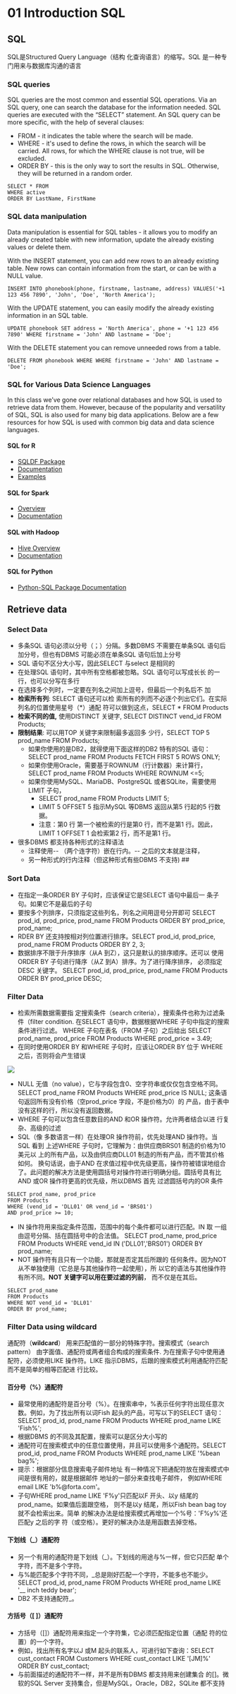 # 01 Introduction SQL

## SQL

SQL是Structured Query Language（结构 化查询语言）的缩写。SQL 是一种专门用来与数据库沟通的语言

### SQL queries <a href="#sql_queries" id="sql_queries"></a>

SQL queries are the most common and essential SQL operations. Via an SQL query, one can search the database for the information needed. SQL queries are executed with the “SELECT” statement. An SQL query can be more specific, with the help of several clauses:

* FROM - it indicates the table where the search will be made.
* WHERE - it's used to define the rows, in which the search will be carried. All rows, for which the WHERE clause is not true, will be excluded.
* ORDER BY - this is the only way to sort the results in SQL. Otherwise, they will be returned in a random order.

```
SELECT * FROM
WHERE active
ORDER BY LastName, FirstName
```

### SQL data manipulation <a href="#sql_data_manipulation" id="sql_data_manipulation"></a>

Data manipulation is essential for SQL tables - it allows you to modify an already created table with new information, update the already existing values or delete them.

With the INSERT statement, you can add new rows to an already existing table. New rows can contain information from the start, or can be with a NULL value.

```
INSERT INTO phonebook(phone, firstname, lastname, address) VALUES('+1 123 456 7890', 'John', 'Doe', 'North America');
```

With the UPDATE statement, you can easily modify the already existing information in an SQL table.



```
UPDATE phonebook SET address = 'North America', phone = '+1 123 456 7890' WHERE firstname = 'John' AND lastname = 'Doe';
```

With the DELETE statement you can remove unneeded rows from a table.

```
DELETE FROM phonebook WHERE WHERE firstname = 'John' AND lastname = 'Doe';
```

### SQL for Various Data Science Languages



In this class we’ve gone over relational databases and how SQL is used to retrieve data from them. However, because of the popularity and versatility of SQL, SQL is also used for many big data applications. Below are a few resources for how SQL is used with common big data and data science languages.

#### SQL for R

* [SQLDF Package](https://cran.r-project.org/web/packages/sqldf/index.html)
* [Documentation](https://cran.r-project.org/web/packages/sqldf/sqldf.pdf)
* [Examples](https://www.r-bloggers.com/manipulating-data-frames-using-sqldf-a-brief-overview/)

#### SQL for Spark

* [Overview](https://spark.apache.org/docs/latest/sql-programming-guide.html#overview)
* [Documentation](https://spark.apache.org/docs/latest/sql-programming-guide.html)

#### SQL with Hadoop

* [Hive Overview](https://hive.apache.org)
* [Documentation](https://cwiki.apache.org/confluence/display/Hive/LanguageManual)

#### SQL for Python

* [Python-SQL Package Documentation](https://pypi.python.org/pypi/python-sql)



## Retrieve data

### Select Data

* 多条SQL 语句必须以分号（；）分隔。多数DBMS 不需要在单条SQL 语句后加分号，但也有DBMS 可能必须在单条SQL 语句后加上分号
* SQL 语句不区分大小写，因此SELECT 与select 是相同的
* 在处理SQL 语句时，其中所有空格都被忽略。SQL 语句可以写成长长 的一行，也可以分写在多行
* 在选择多个列时，一定要在列名之间加上逗号，但最后一个列名后不 加
* **检索所有列**: SELECT 语句还可以检 索所有的列而不必逐个列出它们。在实际列名的位置使用星号（\*）通配 符可以做到这点，SELECT \* FROM Products
* **检索不同的值,** 使用DISTINCT 关键字, SELECT DISTINCT vend\_id FROM Products;
* **限制结果**: 可以用TOP 关键字来限制最多返回多 少行，SELECT TOP 5 prod\_name FROM Products;
  * 如果你使用的是DB2，就得使用下面这样的DB2 特有的SQL 语句：SELECT prod\_name FROM Products FETCH FIRST 5 ROWS ONLY;
  * 如果你使用Oracle，需要基于ROWNUM（行计数器）来计算行，SELECT prod\_name FROM Products WHERE ROWNUM <=5;
  * 如果你使用MySQL、MariaDB、PostgreSQL 或者SQLite，需要使用LIMIT 子句，
    * SELECT prod\_name FROM Products LIMIT 5;&#x20;
    * LIMIT 5 OFFSET 5 指示MySQL 等DBMS 返回从第5 行起的5 行数据。
    * 注意：第0 行 第一个被检索的行是第0 行，而不是第1 行。因此，LIMIT 1 OFFSET 1 会检索第2 行，而不是第1 行。
* 很多DBMS 都支持各种形式的注释语法
  * 注释使用-- （两个连字符）嵌在行内。-- 之后的文本就是注释，
  * 另一种形式的行内注释（但这种形式有些DBMS 不支持) ##

### Sort Data

* 在指定一条ORDER BY 子句时，应该保证它是SELECT 语句中最后一 条子句。如果它不是最后的子句
* 要按多个列排序，只须指定这些列名，列名之间用逗号分开即可 SELECT prod\_id, prod\_price, prod\_name FROM Products ORDER BY prod\_price, prod\_name;
* RDER BY 还支持按相对列位置进行排序。SELECT prod\_id, prod\_price, prod\_name FROM Products ORDER BY 2, 3;
* 数据排序不限于升序排序（从A 到Z），这只是默认的排序顺序。还可以 使用ORDER BY 子句进行降序（从Z 到A）排序。为了进行降序排序， 必须指定DESC 关键字。 SELECT prod\_id, prod\_price, prod\_name FROM Products ORDER BY prod\_price DESC;

### Filter Data

* 检索所需数据需要指 定搜索条件（search criteria），搜索条件也称为过滤条件（filter condition. 在SELECT 语句中，数据根据WHERE 子句中指定的搜索条件进行过滤。 WHERE 子句在表名（FROM 子句）之后给出 SELECT prod\_name, prod\_price FROM Products WHERE prod\_price = 3.49;
* 在同时使用ORDER BY 和WHERE 子句时，应该让ORDER BY 位于 WHERE 之后，否则将会产生错误

![](<.gitbook/assets/image (1) (1).png>)

* NULL 无值（no value），它与字段包含0、空字符串或仅仅包含空格不同。SELECT prod\_name FROM Products WHERE prod\_price IS NULL; 这条语句返回所有没有价格（空prod\_price 字段，不是价格为0）的 产品，由于表中没有这样的行，所以没有返回数据。
* WHERE 子句可以包含任意数目的AND 和OR 操作符。允许两者结合以进 行复杂、高级的过滤
* SQL（像 多数语言一样）在处理OR 操作符前，优先处理AND 操作符。当SQL 看到 上述WHERE 子句时，它理解为：由供应商BRS01 制造的价格为10 美元以 上的所有产品，以及由供应商DLL01 制造的所有产品，而不管其价格如何。 换句话说，由于AND 在求值过程中优先级更高，操作符被错误地组合了。此问题的解决方法是使用圆括号对操作符进行明确分组。圆括号具有比AND 或OR 操作符更高的优先级，所以DBMS 首先 过滤圆括号内的OR 条件

```
SELECT prod_name, prod_price
FROM Products
WHERE (vend_id = 'DLL01' OR vend_id = 'BRS01')
AND prod_price >= 10;
```

* IN 操作符用来指定条件范围，范围中的每个条件都可以进行匹配。IN 取 一组由逗号分隔、括在圆括号中的合法值。 SELECT prod\_name, prod\_price FROM Products WHERE vend\_id IN ('DLL01','BRS01') ORDER BY prod\_name;
* NOT 操作符有且只有一个功能，那就是否定其后所跟的 任何条件。因为NOT 从不单独使用（它总是与其他操作符一起使用），所 以它的语法与其他操作符有所不同。**NOT 关键字可以用在要过滤的列前**， 而不仅是在其后。

```
SELECT prod_name
FROM Products
WHERE NOT vend_id = 'DLL01'
ORDER BY prod_name;
```



### Filter Data using **wildcard**

通配符（**wildcard**） 用来匹配值的一部分的特殊字符。搜索模式（search pattern） 由字面值、通配符或两者组合构成的搜索条件. 为在搜索子句中使用通配符，必须使用LIKE 操作符。LIKE 指示DBMS，后跟的搜索模式利用通配符匹配而不是简单的相等匹配进 行比较。

#### 百分号（%）通配符

* 最常使用的通配符是百分号（%）。在搜索串中，%表示任何字符出现任意次 数。例如，为了找出所有以词Fish 起头的产品，可写以下的SELECT 语句：SELECT prod\_id, prod\_name FROM Products WHERE prod\_name LIKE 'Fish%';
* 根据DBMS 的不同及其配置，搜索可以是区分大小写的
* 通配符可在搜索模式中的任意位置使用，并且可以使用多个通配符。SELECT prod\_id, prod\_name FROM Products WHERE prod\_name LIKE '%bean bag%';
* 提示：根据部分信息搜索电子邮件地址 有一种情况下把通配符放在搜索模式中间是很有用的，就是根据邮件 地址的一部分来查找电子邮件， 例如WHERE email LIKE 'b%@forta.com'。
* 子句WHERE prod\_name LIKE 'F%y'只匹配以F 开头、以y 结尾的prod\_name。如果值后面跟空格， 则不是以y 结尾，所以Fish bean bag toy 就不会检索出来。简单 的解决办法是给搜索模式再增加一个%号：'F%y%'还匹配y 之后的字 符（或空格）。更好的解决办法是用函数去掉空格。

#### 下划线（\_）通配符

* 另一个有用的通配符是下划线（\_）。下划线的用途与%一样，但它只匹配 单个字符，而不是多个字符。
* 与%能匹配多个字符不同，\_总是刚好匹配一个字符，不能多也不能少。SELECT prod\_id, prod\_name FROM Products WHERE prod\_name LIKE '\_\_ inch teddy bear';
* DB2 不支持通配符\_。

#### 方括号（\[ ]）通配符

* 方括号（\[]）通配符用来指定一个字符集，它必须匹配指定位置（通配 符的位置）的一个字符。
* 例如，找出所有名字以J 或M 起头的联系人，可进行如下查询：SELECT cust\_contact FROM Customers WHERE cust\_contact LIKE '\[JM]%' ORDER BY cust\_contact;
* 与前面描述的通配符不一样，并不是所有DBMS 都支持用来创建集合 的\[]。微软的SQL Server 支持集合，但是MySQL，Oracle，DB2，SQLite 都不支持

